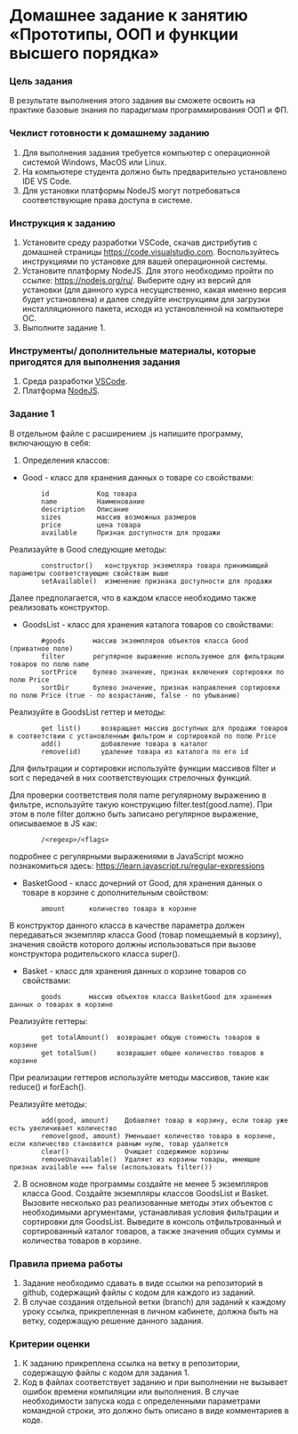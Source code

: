 # Домашнее задание к занятию «Прототипы, ООП и функции высшего порядка»

### Цель задания

В результате выполнения этого задания вы сможете освоить на практике базовые знания по парадигмам программирования ООП и ФП.

### Чеклист готовности к домашнему заданию

1. Для выполнения задания требуется компьютер с операционной системой Windows, MacOS или Linux.
2. На компьютере студента должно быть предварительно установлено IDE VS Code.
3. Для установки платформы NodeJS могут потребоваться соответствующие права доступа в системе.

### Инструкция к заданию

1. Установите среду разработки VSCode, скачав дистрибутив с домашней страницы https://code.visualstudio.com. Воспользуйтесь инструкциями по установке для вашей операционной системы.
2. Установите платформу NodeJS. Для этого необходимо пройти по ссылке: https://nodejs.org/ru/. Выберите одну из версий для установки (для данного курса несущественно, какая именно версия будет установлена) и далее следуйте инструкциям для загрузки инсталляционного пакета, исходя из установленной на компьютере ОС.
3. Выполните задание 1.

### Инструменты/ дополнительные материалы, которые пригодятся для выполнения задания

1. Среда разработки [VSCode](https://code.visualstudio.com).
2. Платформа [NodeJS](https://nodejs.org/ru).

### Задание 1
В отдельном файле с расширением .js напишите программу, включающую в себя:
1. Определения классов:
- Good - класс для хранения данных о товаре со свойствами:
```
        id            Код товара
        name          Наименование
        description   Описание
        sizes         массив возможных размеров
        price         цена товара
        available     Признак доступности для продажи
```
Реализауйте в Good следующие методы:
```
        constructor()   конструктор экземпляра товара принимающий параметры соответствующие свойствам выше
        setAvailable()  изменение признака доступности для продажи
```
Далее предполагается, что в каждом классе необходимо также реализовать конструктор.
- GoodsList - класс для хранения каталога товаров со свойствами:
```    
        #goods       массив экземпляров объектов класса Good (приватное поле)
        filter       регулярное выражение используемое для фильтрации товаров по полю name
        sortPrice    булево значение, признак включения сортировки по полю Price
        sortDir      булево значение, признак направления сортировки по полю Price (true - по возрастанию, false - по убыванию)
```
Реализуйте в GoodsList геттер и методы:
```    
        get list()     возвращает массив доступных для продажи товаров в соответствии с установленным фильтром и сортировкой по полю Price
        add()          добавление товара в каталог
        remove(id)     удаление товара из каталога по его id

```     
Для фильтрации и сортировки используйте функции массивов filter и sort с передачей в них соответствующих стрелочных функций.
            
Для проверки соответствия поля name регулярному выражению в фильтре, используйте такую конструкцию filter.test(good.name). При этом в поле filter должно быть записано регулярное выражение, описываемое в JS как: 
```
        /<regexp>/<flags>
```
подробнее с регулярными выражениями в JavaScript можно познакомиться здесь: https://learn.javascript.ru/regular-expressions
- BasketGood - класс дочерний от Good, для хранения данных о товаре в корзине с дополнительным свойством:
```
        amount      количество товара в корзине
```
В конструктор данного класса в качестве параметра должен передаваться экземпляр класса Good (товар помещаемый в корзину), значения свойств которого должны использоваться при вызове конструктора родительского класса super().
- Basket - класс для хранения данных о корзине товаров со свойствами:
```
        goods       массив объектов класса BasketGood для хранения данных о товарах в корзине
```
Реализуйте геттеры:
```
        get totalAmount()  возвращает общую стоимость товаров в корзине
        get totalSum()     возвращает общее количество товаров в корзине
```
При реализации геттеров используйте методы массивов, такие как reduce() и forEach().
        
Реализуйте методы:
```
        add(good, amount)    Добавляет товар в корзину, если товар уже есть увеличивает количество
        remove(good, amount) Уменьшает количество товара в корзине, если количество становится равным нулю, товар удаляется
        clear()              Очищает содержимое корзины
        removeUnavailable()  Удаляет из корзины товары, имеющие признак available === false (использовать filter())
```
2. В основном коде программы создайте не менее 5 экземпляров класса Good. Создайте экземпляры классов GoodsList и Basket.
Вызовите несколько раз реализованные методы этих объектов с необходимыми аргументами, устанавливая условия фильтрации и сортировки для GoodsList.
Выведите в консоль отфильтрованный и сортированный каталог товаров, а также значения общих суммы и количества товаров в корзине.

### Правила приема работы

1. Задание необходимо сдавать в виде ссылки на репозиторий в github, содержащий файлы с кодом для каждого из заданий.
2. В случае создания отдельной ветки (branch) для заданий к каждому уроку ссылка, прикрепленная в личном кабинете, должна быть на ветку, содержащую решение данного задания.

### Критерии оценки

1. К заданию прикреплена ссылка на ветку в репозитории, содержащую файлы с кодом для задания 1.
2. Код в файлах соответствует заданию и при выполнении не вызывает ошибок времени компиляции или выполнения. В случае необходимости запуска кода с определенными параметрами командной строки, это должно быть описано в виде комментариев в коде.
 
